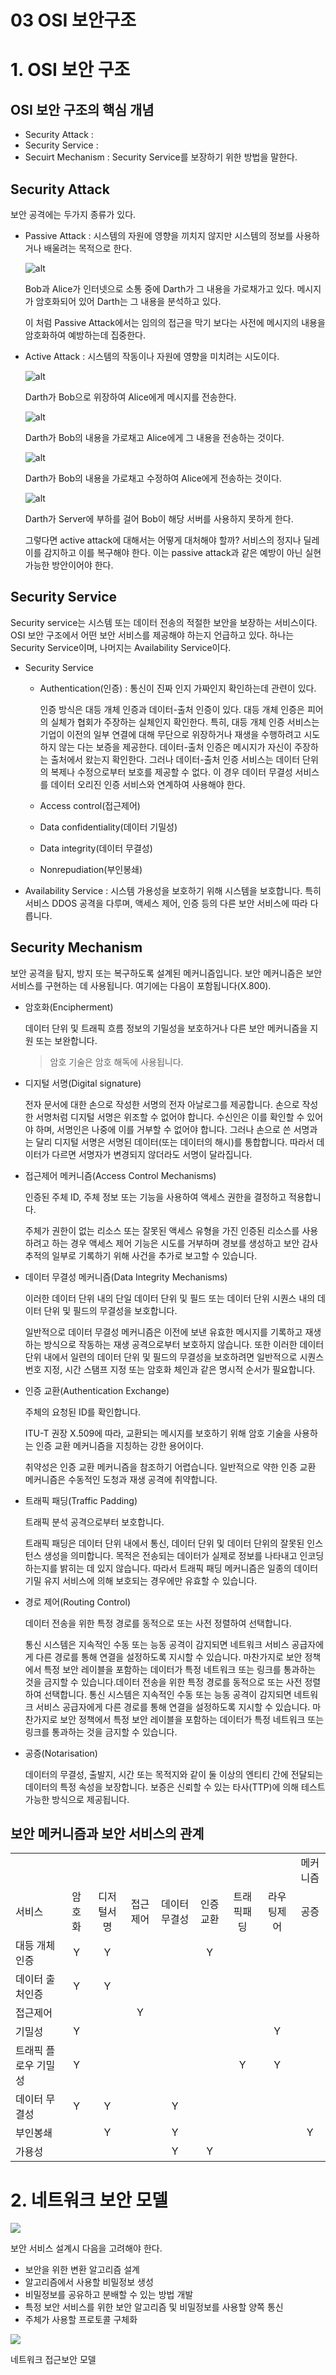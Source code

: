 03 OSI 보안구조
===

# 1. OSI 보안 구조

## OSI 보안 구조의 핵심 개념

- Security Attack : 
- Security Service : 
- Secuirt Mechanism : Security Service를 보장하기 위한 방법을 말한다.

## Security Attack

보안 공격에는 두가지 종류가 있다.

- Passive Attack : 시스템의 자원에 영향을 끼치지 않지만 시스템의 정보를 사용하거나 배울려는 목적으로 한다.

    ![alt](image/03%20release%20of%20message%20contents.jpg)

    Bob과 Alice가 인터넷으로 소통 중에 Darth가 그 내용을 가로채가고 있다. 메시지가 암호화되어 있어 Darth는 그 내용을 분석하고 있다.

    이 처럼 Passive Attack에서는 임의의 접근을 막기 보다는 사전에 메시지의 내용을 암호화하여 예방하는데 집중한다.

- Active Attack : 시스템의 작동이나 자원에 영향을 미치려는 시도이다.

    ![alt](image/03%20Masquerade.jpg)

    Darth가 Bob으로 위장하여 Alice에게 메시지를 전송한다.

    ![alt](image/03%20Replay.jpg)

    Darth가 Bob의 내용을 가로채고 Alice에게 그 내용을 전송하는 것이다.

    ![alt](image/03%20Modification%20of%20Message.jpg)

    Darth가 Bob의 내용을 가로채고 수정하여 Alice에게 전송하는 것이다.


    ![alt](image/03%20Denial%20of%20service.jpg)

    Darth가 Server에 부하를 걸어 Bob이 해당 서버를 사용하지 못하게 한다.

    그렇다면 active attack에 대해서는 어떻게 대처해야 할까? 서비스의 정지나 딜레이를 감지하고 이를 복구해야 한다. 이는 passive attack과 같은 예방이 아닌 실현 가능한 방안이어야 한다.

## Security Service

Security service는 시스템 또는 데이터 전송의 적절한 보안을 보장하는 서비스이다. OSI 보안 구조에서 어떤 보안 서비스를 제공해야 하는지 언급하고 있다. 하나는 Security Service이며, 나머지는 Availability Service이다.

- Security Service

    - Authentication(인증) : 통신이 진짜 인지 가짜인지 확인하는데 관련이 있다.

        인증 방식은 대등 개체 인증과 데이터-출처 인증이 있다. 대등 개체 인증은 피어의 실체가 협회가 주장하는 실체인지 확인한다. 특히, 대등 개체 인증 서비스는 기업이 이전의 일부 연결에 대해 무단으로 위장하거나 재생을 수행하려고 시도하지 않는 다는 보증을 제공한다. 데이터-출처 인증은 메시지가 자신이 주장하는 출처에서 왔는지 확인한다. 그러나 데이터-출처 인증 서비스는 데이터 단위의 복제나 수정으로부터 보호를 제공할 수 없다. 이 경우 데이터 무결성 서비스를 데이터 오리진 인증 서비스와 연계하여 사용해야 한다.

    - Access control(접근제어)
    - Data confidentiality(데이터 기밀성)
    - Data integrity(데이터 무결성)
    - Nonrepudiation(부인봉쇄)

- Availability Service : 시스템 가용성을 보호하기 위해 시스템을 보호합니다. 특히 서비스 DDOS 공격을 다루며, 액세스 제어, 인증 등의 다른 보안 서비스에 따라 다릅니다.

## Security Mechanism

보안 공격을 탐지, 방지 또는 복구하도록 설계된 메커니즘입니다. 보안 메커니즘은 보안 서비스를 구현하는 데 사용됩니다. 여기에는 다음이 포함됩니다(X.800).

- 암호화(Encipherment)

    데이터 단위 및 트래픽 흐름 정보의 기밀성을 보호하거나 다른 보안 메커니즘을 지원 또는 보완합니다.

    > 암호 기술은 암호 해독에 사용됩니다.

- 디지털 서명(Digital signature)

    전자 문서에 대한 손으로 작성한 서명의 전자 아날로그를 제공합니다. 손으로 작성한 서명처럼 디지털 서명은 위조할 수 없어야 합니다. 수신인은 이를 확인할 수 있어야 하며, 서명인은 나중에 이를 거부할 수 없어야 합니다. 그러나 손으로 쓴 서명과는 달리 디지털 서명은 서명된 데이터(또는 데이터의 해시)를 통합합니다. 따라서 데이터가 다르면 서명자가 변경되지 않더라도 서명이 달라집니다.

- 접근제어 메커니즘(Access Control Mechanisms)

    인증된 주체 ID, 주체 정보 또는 기능을 사용하여 액세스 권한을 결정하고 적용합니다.
    
    주체가 권한이 없는 리소스 또는 잘못된 액세스 유형을 가진 인증된 리소스를 사용하려고 하는 경우 액세스 제어 기능은 시도를 거부하며 경보를 생성하고 보안 감사 추적의 일부로 기록하기 위해 사건을 추가로 보고할 수 있습니다.

- 데이터 무결성 메커니즘(Data Integrity Mechanisms)

    이러한 데이터 단위 내의 단일 데이터 단위 및 필드 또는 데이터 단위 시퀀스 내의 데이터 단위 및 필드의 무결성을 보호합니다.

    일반적으로 데이터 무결성 메커니즘은 이전에 보낸 유효한 메시지를 기록하고 재생하는 방식으로 작동하는 재생 공격으로부터 보호하지 않습니다. 또한 이러한 데이터 단위 내에서 일련의 데이터 단위 및 필드의 무결성을 보호하려면 일반적으로 시퀀스 번호 지정, 시간 스탬프 지정 또는 암호화 체인과 같은 명시적 순서가 필요합니다.

- 인증 교환(Authentication Exchange)

    주체의 요청된 ID를 확인합니다.

    ITU-T 권장 X.509에 따라, 교환되는 메시지를 보호하기 위해 암호 기술을 사용하는 인증 교환 메커니즘을 지칭하는 강한 용어이다.

    취약성은 인증 교환 메커니즘을 참조하기 어렵습니다. 일반적으로 약한 인증 교환 메커니즘은 수동적인 도청과 재생 공격에 취약합니다.

- 트래픽 패딩(Traffic Padding)

    트래픽 분석 공격으로부터 보호합니다.

    트래픽 패딩은 데이터 단위 내에서 통신, 데이터 단위 및 데이터 단위의 잘못된 인스턴스 생성을 의미합니다. 목적은 전송되는 데이터가 실제로 정보를 나타내고 인코딩하는지를 밝히는 데 있지 않습니다. 따라서 트래픽 패딩 메커니즘은 일종의 데이터 기밀 유지 서비스에 의해 보호되는 경우에만 유효할 수 있습니다.        

- 경로 제어(Routing Control)

    데이터 전송을 위한 특정 경로를 동적으로 또는 사전 정렬하여 선택합니다.
    
    통신 시스템은 지속적인 수동 또는 능동 공격이 감지되면 네트워크 서비스 공급자에게 다른 경로를 통해 연결을 설정하도록 지시할 수 있습니다. 마찬가지로 보안 정책에서 특정 보안 레이블을 포함하는 데이터가 특정 네트워크 또는 링크를 통과하는 것을 금지할 수 있습니다.데이터 전송을 위한 특정 경로를 동적으로 또는 사전 정렬하여 선택합니다. 통신 시스템은 지속적인 수동 또는 능동 공격이 감지되면 네트워크 서비스 공급자에게 다른 경로를 통해 연결을 설정하도록 지시할 수 있습니다. 마찬가지로 보안 정책에서 특정 보안 레이블을 포함하는 데이터가 특정 네트워크 또는 링크를 통과하는 것을 금지할 수 있습니다.

- 공증(Notarisation)

    데이터의 무결성, 출발지, 시간 또는 목적지와 같이 둘 이상의 엔티티 간에 전달되는 데이터의 특정 속성을 보장합니다. 보증은 신뢰할 수 있는 타사(TTP)에 의해 테스트 가능한 방식으로 제공됩니다.

## 보안 메커니즘과 보안 서비스의 관계

||||||||||
|:---|:---:|:---:|:---:|:---:|:---:|:---:|:---:|:---:|
|||||||||메커니즘|
|서비스|암호화|디저털서명|접근제어|데이터무결성|인증교환|트래픽패딩|라우팅제어|공증
|대등 개체인증|Y|Y|||Y|||
|데이터 출처인증|Y|Y|||||||
|접근제어|||Y||||||
|기밀성|Y||||||Y|
|트래픽 플로우 기밀성|Y|||||Y|Y||
|데이터 무결성|Y|Y||Y|||||
|부인봉쇄||Y||Y||||Y|
|가용성||||Y|Y||||

# 2. 네트워크 보안 모델

![](image/03%20Network%20Security%20Model.jpg)

보안 서비스 설계시 다음을 고려해야 한다.

- 보안을 위한 변환 알고리즘 설계
- 알고리즘에서 사용할 비밀정보 생성
- 비밀정보를 공유하고 분배할 수 있는 방법 개발
- 특정 보안 서비스를 위한 보안 알고리즘 및 비밀정보를  사용할 양쪽 통신 
- 주체가 사용할 프로토콜 구체화

![](image/03%20Network%20Access%20Security%20Model.jpg)

네트워크 접근보안 모델
